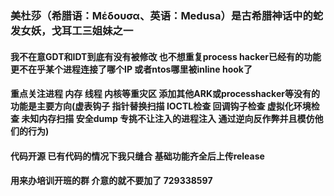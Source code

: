 ### 美杜莎（希腊语：Μέδουσα、英语：Medusa）是古希腊神话中的蛇发女妖，戈耳工三姐妹之一

#### 我不在意GDT和IDT到底有没有被修改 也不想重复process hacker已经有的功能 更不在乎某个进程连接了哪个IP 或者ntos哪里被inline hook了

#### 重点关注进程 内存 线程 内核等重灾区 添加其他ARK或processhacker等没有的功能是主要方向(虚表钩子 指针替换扫描 IOCTL检查 回调钩子检查 虚拟化环境检查 未知内存扫描 安全dump 专挑不让注入的进程注入 通过逆向反作弊并且模仿他们的行为)

#### 代码开源 已有代码的情况下我只缝合 基础功能齐全后上传release

#### 用来办培训开班的群 介意的就不要加了 729338597